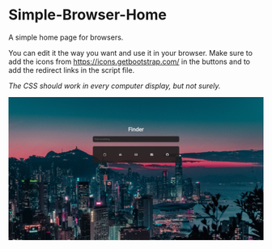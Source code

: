 # Simple-Browser-Home
A simple home page for browsers.

You can edit it the way you want and use it in your browser. Make sure to add the icons from https://icons.getbootstrap.com/ in the buttons and to add the redirect links in the script file.


*The CSS should work in every computer display, but not surely.*

![Screenshot](https://github.com/xAvatar6969/Simple-Browser-Home/blob/main/Screenshot.png?raw=true)

